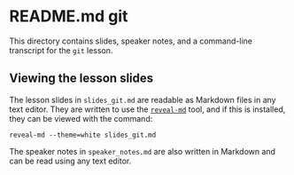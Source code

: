 # README.md git

This directory contains slides, speaker notes, and a command-line transcript for the `git` lesson.

## Viewing the lesson slides

The lesson slides in `slides_git.md` are readable as Markdown files in any text editor. They are written to use the [`reveal-md`](https://github.com/webpro/reveal-md) tool, and if this is installed, they can be viewed with the command:

```
reveal-md --theme=white slides_git.md
```

The speaker notes in `speaker_notes.md` are also written in Markdown and can be read using any text editor.

